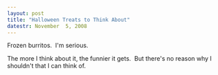 ```yaml
---
layout: post
title: "Halloween Treats to Think About"
datestr: November  5, 2008
---
```


Frozen burritos.&nbsp; I'm serious.

The more I think about it, the funnier it gets.&nbsp; But there's no reason why I shouldn't that I can think of.

